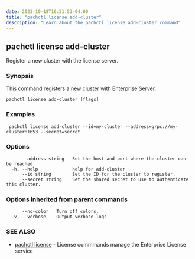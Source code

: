 ```yaml
---
date: 2023-10-18T16:51:53-04:00
title: "pachctl license add-cluster"
description: "Learn about the pachctl license add-cluster command"
---
```


## pachctl license add-cluster

Register a new cluster with the license server.

### Synopsis

This command registers a new cluster with Enterprise Server.

```
pachctl license add-cluster [flags]
```

### Examples

```
 pachctl license add-cluster --id=my-cluster --address=grpc://my-cluster:1653 --secret=secret

```

### Options

```
      --address string   Set the host and port where the cluster can be reached.
  -h, --help             help for add-cluster
      --id string        Set the ID for the cluster to register.
      --secret string    Set the shared secret to use to authenticate this cluster.
```

### Options inherited from parent commands

```
      --no-color   Turn off colors.
  -v, --verbose    Output verbose logs
```

### SEE ALSO

* [pachctl license](../pachctl_license)	 - License commmands manage the Enterprise License service

